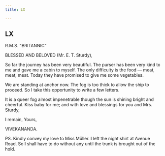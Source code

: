 ```yaml
---
title: LX

---
```





  

  


## LX

R.M.S. "BRITANNIC"

BLESSED AND BELOVED (Mr. E. T. Sturdy),

So far the journey has been very beautiful. The purser has been very
kind to me and gave me a cabin to myself. The only difficulty is the
food — meat, meat, meat. Today they have promised to give me some
vegetables.

We are standing at anchor now. The fog is too thick to allow the ship to
proceed. So I take this opportunity to write a few letters.

It is a queer fog almost impenetrable though the sun is shining bright
and cheerful. Kiss baby for me; and with love and blessings for you and
Mrs. Sturdy, 

I remain, Yours,

VIVEKANANDA.

  
PS. Kindly convey my love to Miss Müller. I left the night shirt at
Avenue Road. So I shall have to do without any until the trunk is
brought out of the hold.


